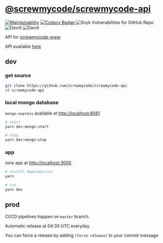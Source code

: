 # [@screwmycode/screwmycode-api](https://github.com/screwmycode/screwmycode-api)

[![Maintainability](https://api.codeclimate.com/v1/badges/9d8331cec24be05155cc/maintainability)](https://codeclimate.com/github/screwmycode/screwmycode-api/maintainability)
[![Codacy Badge](https://app.codacy.com/project/badge/Grade/3df62fb1146c4c99b517413cbb61e869)](https://www.codacy.com/gh/screwmycode/screwmycode-api?utm_source=github.com&amp;utm_medium=referral&amp;utm_content=screwmycode/screwmycode-api&amp;utm_campaign=Badge_Grade)
![Snyk Vulnerabilities for GitHub Repo](https://img.shields.io/snyk/vulnerabilities/github/screwmycode/screwmycode-api)
![David](https://img.shields.io/david/screwmycode/screwmycode-api)
![David](https://img.shields.io/david/dev/screwmycode/screwmycode-api)

API for [screwmycode-www](https://github.com/screwmycode/screwmycode-www)

API available [here](https://api.screwmycode.in)

## dev

### get source

```bash
git clone https://github.com/screwmycode/screwmycode-api
cd screwmycode-api
```

### local mongo database

`mongo-express` available at <http://localhost:8081>

```bash
# start
yarn dev:mongo:start

# stop
yarn dev:mongo:stop
```

### app

runs app at <http://localhost:3000>

```bash
# install dependencies
yarn

# run
yarn dev
```

## prod

CI/CD pipelines happen on `master` branch.

Automatic release at 04:30 UTC everyday.

You can force a release by adding `[force-release]` to your commit message
